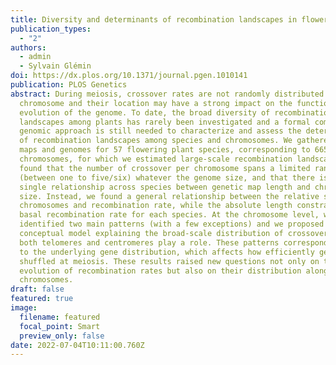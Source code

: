 ```yaml
---
title: Diversity and determinants of recombination landscapes in flowering plants
publication_types:
  - "2"
authors:
  - admin
  - Sylvain Glémin
doi: https://dx.plos.org/10.1371/journal.pgen.1010141
publication: PLOS Genetics
abstract: During meiosis, crossover rates are not randomly distributed along the
  chromosome and their location may have a strong impact on the functioning and
  evolution of the genome. To date, the broad diversity of recombination
  landscapes among plants has rarely been investigated and a formal comparative
  genomic approach is still needed to characterize and assess the determinants
  of recombination landscapes among species and chromosomes. We gathered genetic
  maps and genomes for 57 flowering plant species, corresponding to 665
  chromosomes, for which we estimated large-scale recombination landscapes. We
  found that the number of crossover per chromosome spans a limited range
  (between one to five/six) whatever the genome size, and that there is no
  single relationship across species between genetic map length and chromosome
  size. Instead, we found a general relationship between the relative size of
  chromosomes and recombination rate, while the absolute length constrains the
  basal recombination rate for each species. At the chromosome level, we
  identified two main patterns (with a few exceptions) and we proposed a
  conceptual model explaining the broad-scale distribution of crossovers where
  both telomeres and centromeres play a role. These patterns correspond globally
  to the underlying gene distribution, which affects how efficiently genes are
  shuffled at meiosis. These results raised new questions not only on the
  evolution of recombination rates but also on their distribution along
  chromosomes.
draft: false
featured: true
image:
  filename: featured
  focal_point: Smart
  preview_only: false
date: 2022-07-04T10:11:00.760Z
---
```

